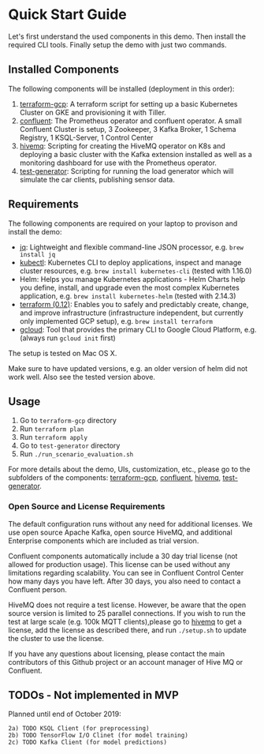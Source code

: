 # Quick Start Guide

Let's first understand the used components in this demo. Then install the required CLI tools. Finally setup the demo with just two commands.

## Installed Components

The following components will be installed (deployment in this order):

1) [terraform-gcp](terraform-gcp): A terraform script for setting up a basic Kubernetes Cluster on GKE and provisioning it with Tiller.
2) [confluent](confluent): The Prometheus operator and confluent operator. A small Confluent Cluster is setup, 3 Zookeeper, 3 Kafka Broker, 1 Schema Registry, 1 KSQL-Server, 1 Control Center
3) [hivemq](hivemq): Scripting for creating the HiveMQ operator on K8s and deploying a basic cluster with the Kafka extension installed as well as a monitoring dashboard for use with the Prometheus operator.
4) [test-generator](test-generator): Scripting for running the load generator which will simulate the car clients, publishing sensor data.

## Requirements

The following components are required on your laptop to provison and install the demo:

* [jq](https://stedolan.github.io/jq/): Lightweight and flexible command-line JSON processor,  e.g. `brew install jq`
* [kubectl](https://kubernetes.io/docs/tasks/tools/install-kubectl/): Kubernetes CLI to deploy applications, inspect and manage cluster resources,  e.g. `brew install kubernetes-cli` (tested with 1.16.0)
* Helm: Helps you manage Kubernetes applications - Helm Charts help you define, install, and upgrade even the most complex Kubernetes application, e.g. `brew install kubernetes-helm` (tested with 2.14.3)
* [terraform (0.12)](https://www.terraform.io/downloads.html): Enables you to safely and predictably create, change, and improve infrastructure (infrastructure independent, but currently only implemented GCP setup), e.g. `brew install terraform`
* [gcloud](https://cloud.google.com/sdk/docs/quickstart-macos): Tool that provides the primary CLI to Google Cloud Platform, e.g.  (always run `gcloud init` first)

The setup is tested on Mac OS X.

Make sure to have updated versions, e.g. an older version of helm did not work well. Also see the tested version above.

## Usage

1. Go to `terraform-gcp` directory
2. Run `terraform plan`
3. Run `terraform apply`
4. Go to `test-generator` directory
5. Run `./run_scenario_evaluation.sh`

For more details about the demo, UIs, customization, etc., please go to the subfolders of the components: [terraform-gcp](terraform-gcp), [confluent](confluent), [hivemq](hivemq), [test-generator](test-generator).

### Open Source and License Requirements

The default configuration runs without any need for additional licenses. We use open source Apache Kafka, open source HiveMQ, and additional Enterprise components which are included as trial version.

Confluent components automatically include a 30 day trial license (not allowed for production usage). This license can be used without any limitations regarding scalability. You can see in Confluent Control Center how many days you have left. After 30 days, you also need to contact a Confluent person.

HiveMQ does not require a test license. However, be aware that the open source version is limited to 25 parallel connections. If you wish to run the test at large scale (e.g. 100k MQTT clients),please go to [hivemq](hivemq) to get a license, add the license as described there, and run `./setup.sh` to update the cluster to use the license.

If you have any questions about licensing, please contact the main contributors of this Github project or an account manager of Hive MQ or Confluent.

## TODOs - Not implemented in MVP

Planned until end of October 2019:

    2a) TODO KSQL Client (for preprocessing)
    2b) TODO TensorFlow I/O Clinet (for model training)
    2c) TODO Kafka Client (for model predictions)
